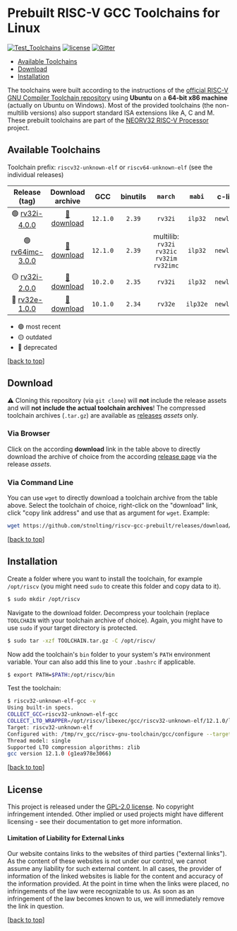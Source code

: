 # Prebuilt RISC-V GCC Toolchains for Linux

[![Test_Toolchains](https://img.shields.io/github/workflow/status/stnolting/riscv-gcc-prebuilt/Test%20Toolchains/main?longCache=true&style=flat-square&label=Test%20Toolchains&logo=Github%20Actions&logoColor=fff)](https://github.com/stnolting/riscv-gcc-prebuilt/actions/workflows/main.yml)
[![license](https://img.shields.io/github/license/stnolting/riscv-gcc-prebuilt?longCache=true&style=flat-square)](https://github.com/stnolting/riscv-gcc-prebuilt/blob/main/LICENSE)
[![Gitter](https://img.shields.io/badge/Chat-on%20gitter-4db797.svg?longCache=true&style=flat-square&logo=gitter&logoColor=e8ecef)](https://gitter.im/neorv32/community)

* [Available Toolchains](#Available-Toolchains)
* [Download](#Download)
* [Installation](#Installation)

The toolchains were built according to the instructions of the
[official RISC-V GNU Compiler Toolchain repository](https://github.com/riscv-collab/riscv-gnu-toolchain)
using **Ubuntu** on a **64-bit x86 machine** (actually on Ubuntu on Windows).
Most of the provided toolchains (the non-multilib versions) also support standard ISA extensions like A, C and M.
These prebuilt toolchains are part of the [NEORV32 RISC-V Processor](https://github.com/stnolting/neorv32) project.


## Available Toolchains

Toolchain prefix: `riscv32-unknown-elf` or `riscv64-unknown-elf` (see the individual releases)

| Release (tag)    | Download archive | GCC | binutils | `march` | `mabi` | c-lib |
|:----------------:|:----------------:|:---:|:--------:|:-------:|:------:|:-----:|
| :green_circle: [rv32i-4.0.0](https://github.com/stnolting/riscv-gcc-prebuilt/releases/tag/rv32i-4.0.0) | [:floppy_disk: download](https://github.com/stnolting/riscv-gcc-prebuilt/releases/download/rv32i-4.0.0/riscv32-unknown-elf.gcc-12.1.0.tar.gz) | `12.1.0` | `2.39` | `rv32i` | `ilp32` | `newlib` |
| :green_circle: [rv64imc-3.0.0](https://github.com/stnolting/riscv-gcc-prebuilt/releases/tag/rv64imc-3.0.0) | [:floppy_disk: download](https://github.com/stnolting/riscv-gcc-prebuilt/releases/download/rv64imc-3.0.0/riscv64-unknown-elf.gcc-12.1.0.tar.gz) | `12.1.0` | `2.39` | multilib: `rv32i` `rv32ic` `rv32im` `rv32imc` | `ilp32` | `newlib` |
| :yellow_circle: [rv32i-2.0.0](https://github.com/stnolting/riscv-gcc-prebuilt/releases/tag/rv32i-2.0.0) | [:floppy_disk: download](https://github.com/stnolting/riscv-gcc-prebuilt/releases/download/rv32i-2.0.0/riscv32-unknown-elf.gcc-10.2.0.rv32i.ilp32.newlib.tar.gz) | `10.2.0` | `2.35` | `rv32i` | `ilp32` | `newlib` |
| :red_circle: [rv32e-1.0.0](https://github.com/stnolting/riscv-gcc-prebuilt/releases/tag/rv32e-1.0.0) | [:floppy_disk: download](https://github.com/stnolting/riscv-gcc-prebuilt/releases/download/rv32e-1.0.0/riscv32-unknown-elf.gcc-10.1.0.rv32e.ilp32e.newlib.tar.gz) | `10.1.0` | `2.34` | `rv32e` | `ilp32e` | `newlib` |

* :green_circle: most recent
* :yellow_circle: outdated
* :red_circle: deprecated

[[back to top](#Prebuilt-RISC-V-GCC-Toolchains-for-Linux)]


## Download

:warning: Cloning this repository (via `git clone`)  will **not** include the release assets and will
**not include the actual toolchain archives**! The compressed toolchain archives (`.tar.gz`) are available as
[releases](https://github.com/stnolting/riscv-gcc-prebuilt/releases) _assets_ only.

### Via Browser

Click on the according **download** link in the table above to directly download the archive of choice
from the according [release page](https://github.com/stnolting/riscv-gcc-prebuilt/releases) via the release _assets_.

### Via Command Line

You can use `wget` to directly download a toolchain archive from the table above. Select the toolchain of
choice, right-click on the "download" link, click "copy link address" and use that as argument for `wget`. Example:

```bash
wget https://github.com/stnolting/riscv-gcc-prebuilt/releases/download/rv32i-4.0.0/riscv32-unknown-elf.gcc-12.1.0.tar.gz
```

[[back to top](#Prebuilt-RISC-V-GCC-Toolchains-for-Linux)]


## Installation

Create a folder where you want to install the toolchain, for example `/opt/riscv` (you might need
`sudo` to create this folder and copy data to it).

```bash
$ sudo mkdir /opt/riscv
```

Navigate to the download folder. Decompress your toolchain (replace `TOOLCHAIN` with your toolchain archive
of choice). Again, you might have to use `sudo` if your target directory is protected.

```bash
$ sudo tar -xzf TOOLCHAIN.tar.gz -C /opt/riscv/
```

Now add the toolchain's `bin` folder to your system's `PATH` environment variable.
Your can also add this line to your `.bashrc` if applicable.

```bash
$ export PATH=$PATH:/opt/riscv/bin
```

Test the toolchain:

```bash
$ riscv32-unknown-elf-gcc -v
Using built-in specs.
COLLECT_GCC=riscv32-unknown-elf-gcc
COLLECT_LTO_WRAPPER=/opt/riscv/libexec/gcc/riscv32-unknown-elf/12.1.0/lto-wrapper
Target: riscv32-unknown-elf
Configured with: /tmp/rv_gcc/riscv-gnu-toolchain/gcc/configure --target=riscv32-unknown-elf --prefix=/opt/riscv --disable-shared --disable-threads --enable-languages=c,c++ --with-pkgversion=g1ea978e3066 --with-system-zlib --enable-tls --with-newlib --with-sysroot=/opt/riscv/riscv32-unknown-elf --with-native-system-header-dir=/include --disable-libmudflap --disable-libssp --disable-libquadmath --disable-libgomp --disable-nls --disable-tm-clone-registry --src=/tmp/rv_gcc/riscv-gnu-toolchain/gcc --disable-multilib --with-abi=ilp32 --with-arch=rv32i --with-tune=rocket --with-isa-spec=2.2 'CFLAGS_FOR_TARGET=-Os   -mcmodel=medlow' 'CXXFLAGS_FOR_TARGET=-Os   -mcmodel=medlow'
Thread model: single
Supported LTO compression algorithms: zlib
gcc version 12.1.0 (g1ea978e3066)
```

[[back to top](#Prebuilt-RISC-V-GCC-Toolchains-for-Linux)]


## License

This project is released under the [GPL-2.0 license](https://github.com/stnolting/riscv-gcc-prebuilt/blob/master/LICENSE).
No copyright infringement intended.
Other implied or used projects might have different licensing - see their documentation to get more information.

#### Limitation of Liability for External Links

Our website contains links to the websites of third parties ("external links"). As the
content of these websites is not under our control, we cannot assume any liability for
such external content. In all cases, the provider of information of the linked websites
is liable for the content and accuracy of the information provided. At the point in time
when the links were placed, no infringements of the law were recognizable to us. As soon
as an infringement of the law becomes known to us, we will immediately remove the
link in question.

[[back to top](#Prebuilt-RISC-V-GCC-Toolchains-for-Linux)]
